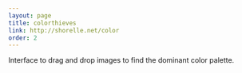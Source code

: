 ```yaml
---
layout: page
title: colorthieves
link: http://shorelle.net/color
order: 2
---
```


Interface to drag and drop images to find the dominant color palette.